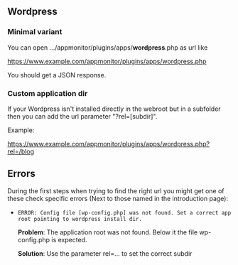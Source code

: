## Wordpress

### Minimal variant

You can open .../appmonitor/plugins/apps/**wordpress**.php as url like

<https://www.example.com/appmonitor/plugins/apps/wordpress.php>

You should get a JSON response.

### Custom application dir

If your Wordpress isn't installed directly in the webroot but in a subfolder then you can add the url parameter "?rel=[subdir]".

Example:

<https://www.example.com/appmonitor/plugins/apps/wordpress.php?rel=/blog>

## Errors

During the first steps when trying to find the right url you might get one of these check specific errors (Next to those named in the introduction page):

* `ERROR: Config file [wp-config.php] was not found. Set a correct app root pointing to wordpress install dir.`

    **Problem**: The application root was not found. Below it the file wp-config.php is expected.

    **Solution**: Use the parameter rel=... to set the correct subdir
